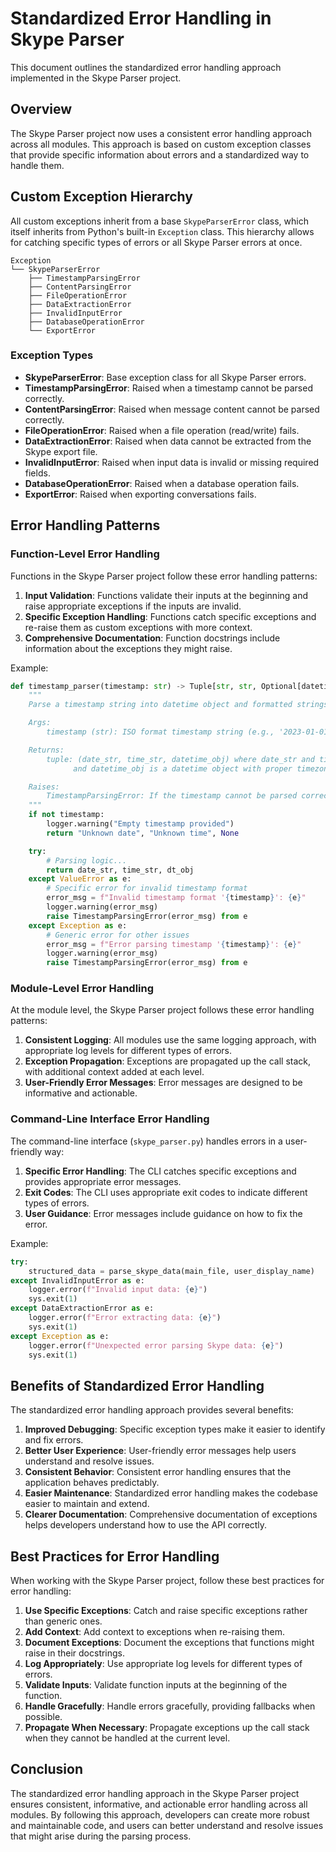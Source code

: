 # Standardized Error Handling in Skype Parser

This document outlines the standardized error handling approach implemented in the Skype Parser project.

## Overview

The Skype Parser project now uses a consistent error handling approach across all modules. This approach is based on custom exception classes that provide specific information about errors and a standardized way to handle them.

## Custom Exception Hierarchy

All custom exceptions inherit from a base `SkypeParserError` class, which itself inherits from Python's built-in `Exception` class. This hierarchy allows for catching specific types of errors or all Skype Parser errors at once.

```
Exception
└── SkypeParserError
    ├── TimestampParsingError
    ├── ContentParsingError
    ├── FileOperationError
    ├── DataExtractionError
    ├── InvalidInputError
    ├── DatabaseOperationError
    └── ExportError
```

### Exception Types

- **SkypeParserError**: Base exception class for all Skype Parser errors.
- **TimestampParsingError**: Raised when a timestamp cannot be parsed correctly.
- **ContentParsingError**: Raised when message content cannot be parsed correctly.
- **FileOperationError**: Raised when a file operation (read/write) fails.
- **DataExtractionError**: Raised when data cannot be extracted from the Skype export file.
- **InvalidInputError**: Raised when input data is invalid or missing required fields.
- **DatabaseOperationError**: Raised when a database operation fails.
- **ExportError**: Raised when exporting conversations fails.

## Error Handling Patterns

### Function-Level Error Handling

Functions in the Skype Parser project follow these error handling patterns:

1. **Input Validation**: Functions validate their inputs at the beginning and raise appropriate exceptions if the inputs are invalid.
2. **Specific Exception Handling**: Functions catch specific exceptions and re-raise them as custom exceptions with more context.
3. **Comprehensive Documentation**: Function docstrings include information about the exceptions they might raise.

Example:

```python
def timestamp_parser(timestamp: str) -> Tuple[str, str, Optional[datetime.datetime]]:
    """
    Parse a timestamp string into datetime object and formatted strings.

    Args:
        timestamp (str): ISO format timestamp string (e.g., '2023-01-01T12:34:56.789Z')

    Returns:
        tuple: (date_str, time_str, datetime_obj) where date_str and time_str are formatted strings
              and datetime_obj is a datetime object with proper timezone information

    Raises:
        TimestampParsingError: If the timestamp cannot be parsed correctly
    """
    if not timestamp:
        logger.warning("Empty timestamp provided")
        return "Unknown date", "Unknown time", None

    try:
        # Parsing logic...
        return date_str, time_str, dt_obj
    except ValueError as e:
        # Specific error for invalid timestamp format
        error_msg = f"Invalid timestamp format '{timestamp}': {e}"
        logger.warning(error_msg)
        raise TimestampParsingError(error_msg) from e
    except Exception as e:
        # Generic error for other issues
        error_msg = f"Error parsing timestamp '{timestamp}': {e}"
        logger.warning(error_msg)
        raise TimestampParsingError(error_msg) from e
```

### Module-Level Error Handling

At the module level, the Skype Parser project follows these error handling patterns:

1. **Consistent Logging**: All modules use the same logging approach, with appropriate log levels for different types of errors.
2. **Exception Propagation**: Exceptions are propagated up the call stack, with additional context added at each level.
3. **User-Friendly Error Messages**: Error messages are designed to be informative and actionable.

### Command-Line Interface Error Handling

The command-line interface (`skype_parser.py`) handles errors in a user-friendly way:

1. **Specific Error Handling**: The CLI catches specific exceptions and provides appropriate error messages.
2. **Exit Codes**: The CLI uses appropriate exit codes to indicate different types of errors.
3. **User Guidance**: Error messages include guidance on how to fix the error.

Example:

```python
try:
    structured_data = parse_skype_data(main_file, user_display_name)
except InvalidInputError as e:
    logger.error(f"Invalid input data: {e}")
    sys.exit(1)
except DataExtractionError as e:
    logger.error(f"Error extracting data: {e}")
    sys.exit(1)
except Exception as e:
    logger.error(f"Unexpected error parsing Skype data: {e}")
    sys.exit(1)
```

## Benefits of Standardized Error Handling

The standardized error handling approach provides several benefits:

1. **Improved Debugging**: Specific exception types make it easier to identify and fix errors.
2. **Better User Experience**: User-friendly error messages help users understand and resolve issues.
3. **Consistent Behavior**: Consistent error handling ensures that the application behaves predictably.
4. **Easier Maintenance**: Standardized error handling makes the codebase easier to maintain and extend.
5. **Clearer Documentation**: Comprehensive documentation of exceptions helps developers understand how to use the API correctly.

## Best Practices for Error Handling

When working with the Skype Parser project, follow these best practices for error handling:

1. **Use Specific Exceptions**: Catch and raise specific exceptions rather than generic ones.
2. **Add Context**: Add context to exceptions when re-raising them.
3. **Document Exceptions**: Document the exceptions that functions might raise in their docstrings.
4. **Log Appropriately**: Use appropriate log levels for different types of errors.
5. **Validate Inputs**: Validate function inputs at the beginning of the function.
6. **Handle Gracefully**: Handle errors gracefully, providing fallbacks when possible.
7. **Propagate When Necessary**: Propagate exceptions up the call stack when they cannot be handled at the current level.

## Conclusion

The standardized error handling approach in the Skype Parser project ensures consistent, informative, and actionable error handling across all modules. By following this approach, developers can create more robust and maintainable code, and users can better understand and resolve issues that might arise during the parsing process.